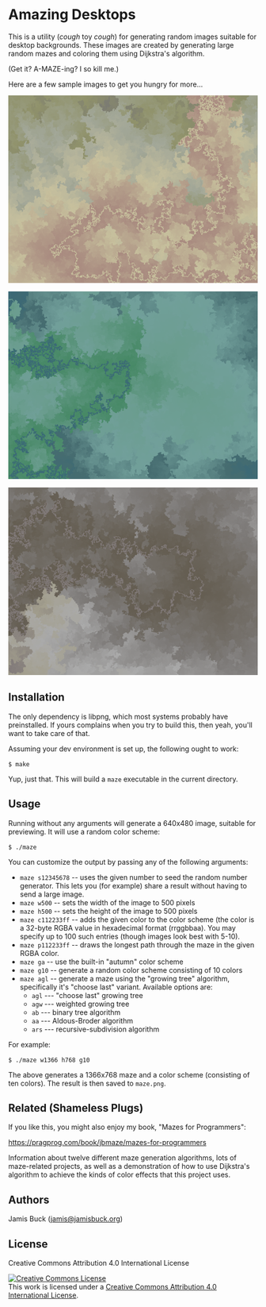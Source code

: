# Amazing Desktops

This is a utility (*cough* toy *cough*) for generating random images
suitable for desktop backgrounds. These images are created by generating
large random mazes and coloring them using Dijkstra's algorithm.

(Get it? A-MAZE-ing? I so kill me.)

Here are a few sample images to get you hungry for more...

![Brush fire](samples/maze-01.png?raw=true "Brush fire")

![Under the sea](samples/maze-02.png?raw=true "Under the sea")

![Thunderclouds](samples/maze-03.png?raw=true "Thunderclouds")

## Installation

The only dependency is libpng, which most systems probably have
preinstalled. If yours complains when you try to build this, then yeah,
you'll want to take care of that.

Assuming your dev environment is set up, the following ought to work:

    $ make

Yup, just that. This will build a `maze` executable in the current
directory.


## Usage

Running without any arguments will generate a 640x480 image, suitable
for previewing. It will use a random color scheme:

    $ ./maze

You can customize the output by passing any of the following arguments:

* `maze s12345678` -- uses the given number to seed the random number
  generator. This lets you (for example) share a result without having
  to send a large image.
* `maze w500` -- sets the width of the image to 500 pixels
* `maze h500` -- sets the height of the image to 500 pixels
* `maze c112233ff` -- adds the given color to the color scheme (the color
  is a 32-byte RGBA value in hexadecimal format (rrggbbaa). You may
  specify up to 100 such entries (though images look best with 5-10).
* `maze p112233ff` -- draws the longest path through the maze in the
  given RGBA color.
* `maze ga` -- use the built-in "autumn" color scheme
* `maze g10` -- generate a random color scheme consisting of 10 colors
* `maze agl` -- generate a maze using the "growing tree" algorithm,
  specifically it's "choose last" variant. Available options are:
  * `agl` --- "choose last" growing tree
  * `agw` --- weighted growing tree
  * `ab` --- binary tree algorithm
  * `aa` --- Aldous-Broder algorithm
  * `ars` --- recursive-subdivision algorithm

For example:

    $ ./maze w1366 h768 g10

The above generates a 1366x768 maze and a color scheme (consisting of
ten colors). The result is then saved to `maze.png`.


## Related (Shameless Plugs)

If you like this, you might also enjoy my book, "Mazes for Programmers":

https://pragprog.com/book/jbmaze/mazes-for-programmers

Information about twelve different maze generation algorithms, lots of
maze-related projects, as well as a demonstration of how to use
Dijkstra's algorithm to achieve the kinds of color effects that
this project uses.


## Authors

Jamis Buck (jamis@jamisbuck.org)


## License

Creative Commons Attribution 4.0 International License

<a rel="license" href="http://creativecommons.org/licenses/by/4.0/"><img alt="Creative Commons License" style="border-width:0" src="https://i.creativecommons.org/l/by/4.0/88x31.png" /></a><br />This work is licensed under a <a rel="license" href="http://creativecommons.org/licenses/by/4.0/">Creative Commons Attribution 4.0 International License</a>.
